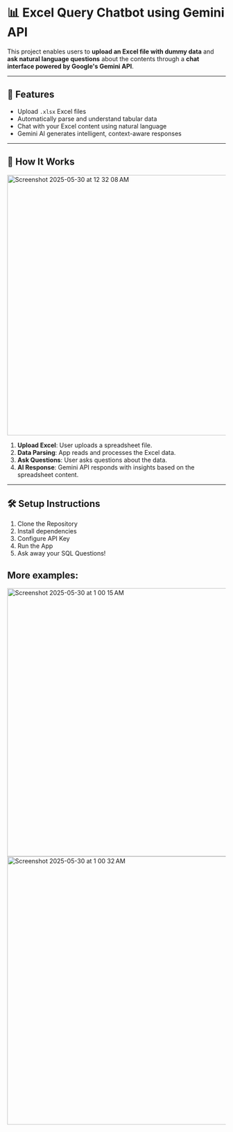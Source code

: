 # 📊 Excel Query Chatbot using Gemini API

This project enables users to **upload an Excel file with dummy data** and **ask natural language questions** about the contents through a **chat interface powered by Google's Gemini API**.

---

## 🚀 Features

- Upload `.xlsx` Excel files
- Automatically parse and understand tabular data
- Chat with your Excel content using natural language
- Gemini AI generates intelligent, context-aware responses

---

## 🧠 How It Works

<img width="600" alt="Screenshot 2025-05-30 at 12 32 08 AM" src="https://github.com/user-attachments/assets/be581020-9fe6-443a-a490-7ff6c95e581a" />


1. **Upload Excel**: User uploads a spreadsheet file.
2. **Data Parsing**: App reads and processes the Excel data.
3. **Ask Questions**: User asks questions about the data.
4. **AI Response**: Gemini API responds with insights based on the spreadsheet content.

---

## 🛠️ Setup Instructions

1. Clone the Repository
2. Install dependencies
3. Configure API Key
4. Run the App
5. Ask away your SQL Questions!

## More examples:

<img width="618" alt="Screenshot 2025-05-30 at 1 00 15 AM" src="https://github.com/user-attachments/assets/eb223661-79e8-4c42-80c8-361b21bcbb58" />

<img width="618" alt="Screenshot 2025-05-30 at 1 00 32 AM" src="https://github.com/user-attachments/assets/06b06966-18cb-4e67-9442-999649580db9" />
